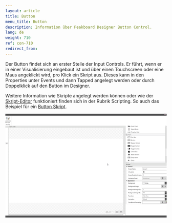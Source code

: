 ```yaml
---
layout: article
title: Button
menu_title: Button
description: Information über Peakboard Designer Button Control.
lang: de
weight: 710
ref: con-710
redirect_from:
---
```


Der Button findet sich an erster Stelle der Input Controls. 
Er führt, wenn er in einer Visualisierung eingebaut ist und über einen Touchscreen oder eine Maus angeklickt wird, pro Klick ein Skript aus. 
Dieses kann in den Properties unter Events und dann Tapped angelegt werden oder durch Doppelklick auf den Button im Designer.

Weitere Information wie Skripte angelegt werden können oder wie der [Skript-Editor](/scripting/de-script-editor.html) funktioniert finden sich in der Rubrik Scripting.
So auch das Beispiel für ein [Button Skript](/scripting/Samples/de-Button.html).

![image_1](/assets/images/Controls/Button/button01.gif)